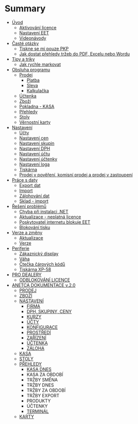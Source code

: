 # Summary

* [Úvod](README.md)
  * [Aktivování licence](settings/license/license.md)
  * [Nastavení EET](settings/companyEET/companyEET.md)
  * [Videonávody](videonavody.md)
* [Časté otázky](časté-otázky.md)
  * [Tiskne se mi pouze PKP](questions/pkp.md)
  * [Jak dostat přehledy tržeb do PDF, Excelu nebo Wordu](questions/export.md)
* [Tipy a triky](tipy.md)
  * [Jak rychle markovat](jak-rychle-markovat.md)
* [Obsluha programu](obsluha-programu.md)
  * [Prodej](command/sale/sale.md)
    * [Platba](command/sale/payment.md)
    * [Sleva](command/sale/discount.md)
    * [Kalkulačka](command/sale/calculator/calculator.md)
  * [Účtenka](command/sale/uctenka.md)
  * [Zboží](command/items/items.md)
  * [Pokladna - KASA](command/cashRegister/cashRegister.md)
  * [Přehledy](command/reports/reports.md)
  * [Stoly](command/tables/tables.md)
  * [Věrnostní karty](command/loyaltyCards/loyaltyCards.md)
* [Nastavení](nastavení.md)
  * [Účty](settings/accounts/accounts.md)
  * [Nastavení cen](settings/accounts/nastaveni-cen.md)
  * [Nastavení skupin](settings/accounts/nastaveni-skupin.md)
  * [Nastavení DPH](settings/accounts/nastaveni-dph.md)
  * [Nastavení účtu](settings/accounts/nastaveni-uctu.md)
  * [Nastavení účtenky](settings/receiptSettings/receiptSettings.md)
  * [Nastavení loga](settings/logo/logo.md)
  * [Tiskárna](settings/printer/printer.md)
  * [Prodej v pověření, komisní prodej a prodej v zastoupení](settings/receiptSettings/appoitingReceipt.md)
* [Práce s daty](práce-s-daty.md)
  * [Export dat](data/export/export.md)
  * [Import](data/import/import.md)
  * [Zálohování dat](data/config/config.md)
  * [Sklad - import](data/export/sklad-import.md)
* [Řešení problémů](řešení-problémů.md)
  * [Chyba při instalaci .NET](chyba.md)
  * [Aktualizace - neplatná licence](aktualizace-neplatna-licence.md)
  * [Poskytovatel internetu blokuje EET](poskytovatel-internetu-blokuje-eet.md)
  * [Blokování tisku](blokovani-tisku.md)
* [Verze a změny](verze-a-změny.md)
  * [Aktualizace](aktualizace.md)
  * [Verze](verze.md)
* [Periferie](periferie.md)
  * [Zákaznický display](periferie/zakaznicky-display.md)
  * [Váha](periferie/vaha.md)
  * [Čtečka čárových kódů](periferie/ctecka-carovych-kodu.md)
  * [Tiskárna XP-58](periferie/tiskarna-xp-58.md)
* [PRO DEALERY](pro-dealery.md)
  * [ODBLOKOVÁNÍ LICENCE](pro-dealery/odblokovani-licence.md)
* [ANETCA DOKUMENTACE v.2.0](anetca-dokumentace-v20.md)
  * [PRODEJ](anetca-dokumentace-v20/prodej.md)
  * [ZBOŽÍ](anetca-dokumentace-v20/zbozi.md)
  * [NASTAVENÍ](anetca-dokumentace-v20/nastaveni.md)
    * [FIRMA](anetca-dokumentace-v20/nastaveni/firma.md)
    * [DPH, SKUPINY, CENY](anetca-dokumentace-v20/nastaveni/dph-skupiny-ceny.md)
    * [KURZY](anetca-dokumentace-v20/nastaveni/kurzy.md)
    * [ÚČTY](anetca-dokumentace-v20/nastaveni/ucty.md)
    * [KONFIGURACE](anetca-dokumentace-v20/nastaveni/konfigurace.md)
    * [PROSTŘEDÍ](anetca-dokumentace-v20/nastaveni/prostredi.md)
    * [ZAŘÍZENÍ](anetca-dokumentace-v20/nastaveni/zarizeni.md)
    * [ÚČTENKA](anetca-dokumentace-v20/nastaveni/uctenka.md)
    * [ZÁLOHA](anetca-dokumentace-v20/nastaveni/zaloha.md)
  * [KASA](anetca-dokumentace-v20/kasa.md)
  * [STOLY](anetca-dokumentace-v20/stoly.md)
  * [PŘEHLEDY](anetca-dokumentace-v20/prehledy.md)
    * [KASA DNES](anetca-dokumentace-v20/prehledy/kasa-dnes.md)
    * KASA ZA OBDOBÍ
    * TRŽBY SMĚNA
    * TRŽBY DNES
    * TRŽBY ZA OBDOBÍ
    * TRŽBY EXPORT
    * PRODUKTY
    * ÚČTENKY
    * [TERMINÁL](anetca-dokumentace-v20/prehledy/terminal.md)
  * [KARTY](anetca-dokumentace-v20/karty.md)

